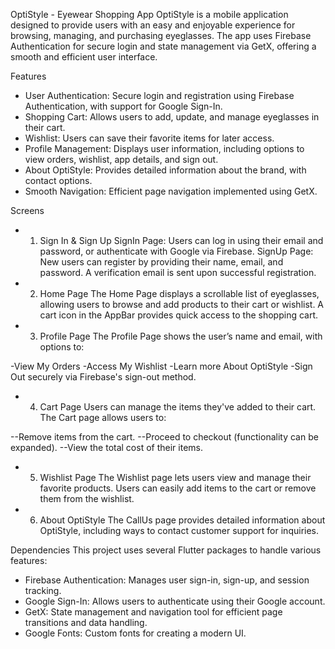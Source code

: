 OptiStyle - Eyewear Shopping App
OptiStyle is a mobile application designed to provide users with an easy and enjoyable experience for browsing, managing, and purchasing eyeglasses. The app uses Firebase Authentication for secure login and state management via GetX, offering a smooth and efficient user interface.

Features
- User Authentication: Secure login and registration using Firebase Authentication, with support for Google Sign-In.
- Shopping Cart: Allows users to add, update, and manage eyeglasses in their cart.
- Wishlist: Users can save their favorite items for later access.
- Profile Management: Displays user information, including options to view orders, wishlist, app details, and sign out.
- About OptiStyle: Provides detailed information about the brand, with contact options.
- Smooth Navigation: Efficient page navigation implemented using GetX.

Screens
- 1. Sign In & Sign Up
SignIn Page: Users can log in using their email and password, or authenticate with Google via Firebase.
SignUp Page: New users can register by providing their name, email, and password. A verification email is sent upon successful registration.

- 2. Home Page
The Home Page displays a scrollable list of eyeglasses, allowing users to browse and add products to their cart or wishlist. A cart icon in the AppBar provides quick access to the shopping cart.

- 3. Profile Page
The Profile Page shows the user’s name and email, with options to:

-View My Orders
-Access My Wishlist
-Learn more About OptiStyle
-Sign Out securely via Firebase's sign-out method.

- 4. Cart Page
Users can manage the items they've added to their cart. The Cart page allows users to:

--Remove items from the cart.
--Proceed to checkout (functionality can be expanded).
--View the total cost of their items.

- 5. Wishlist Page
The Wishlist page lets users view and manage their favorite products. Users can easily add items to the cart or remove them from the wishlist.

- 6. About OptiStyle
The CallUs page provides detailed information about OptiStyle, including ways to contact customer support for inquiries.

Dependencies
This project uses several Flutter packages to handle various features:

- Firebase Authentication: Manages user sign-in, sign-up, and session tracking.
- Google Sign-In: Allows users to authenticate using their Google account.
- GetX: State management and navigation tool for efficient page transitions and data handling.
- Google Fonts: Custom fonts for creating a modern UI.
